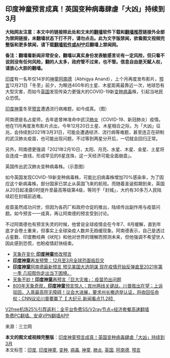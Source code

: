  <h2>印度神童预言成真！英国变种病毒肆虐「大凶」持续到3月</h2> <p class="notice"><b>大陆网友注意：本文中的链接除此处和文末的<a href="https://github.com/bannedbook/fanqiang" >翻墙</a>软件下载和<a href="https://github.com/killgcd/justmysocks/blob/master/README.md">翻墙推荐</a>链接外全部为禁网链接，未翻墙状态下打不开，请勿点击。此为文字版禁闻，欲看图文视频完整版和更多禁闻，请下载<a href="https://github.com/bannedbook/fanqiang">翻墙软件或APP</a>后翻墙上禁闻网。</p><p>备注：翻墙看新闻非常安全，翻墙以真实身份发表敏感言论有一定风险，但只看不说则没有任何风险，翻的人太多，政府管不过来，也不管。信息自由是天赋人权，请放心大胆的翻墙。</b></p>  <div class="entry"> <p><a href="https://www.bannedbook.org/bnews/tag/%e5%8d%b0%e5%ba%a6/" class="st_tag internal_tag" rel="tag" title="标签 印度 下的日志">印度</a>有一名年仅14岁的<a href="https://www.bannedbook.org/bnews/tag/%e7%a5%9e%e7%ab%a5/" class="st_tag internal_tag" rel="tag" title="标签 神童 下的日志">神童</a><a href="https://www.bannedbook.org/bnews/tag/%E9%98%BF%E5%8D%97%E5%BE%B7/" class="st_tag internal_tag" rel="tag" title="标签 阿南德 下的日志">阿南德</a>（Abhigya Anand），上个月再度发布影片，<span class='wp_keywordlink'><a href="https://www.bannedbook.org/forum5/" title="预言玄学禁书下载" rel="nofollow">预言</a></span>12月21日「冬至」前夕，为睽违400年的土星、木星距离最靠近一次，地球恐有大型灾害，而如今<a href="https://www.bannedbook.org/bnews/tag/%e8%8b%b1%e5%9b%bd/" class="st_tag internal_tag" rel="tag" title="标签 英国 下的日志">英国</a>发现传染力更强大的COVID-19新<a href="https://www.bannedbook.org/bnews/tag/%E5%8F%98%E7%A7%8D/" class="st_tag internal_tag" rel="tag" title="标签 变种 下的日志">变种</a><a href="https://www.bannedbook.org/bnews/tag/%e7%97%85%e6%af%92/" class="st_tag internal_tag" rel="tag" title="标签 病毒 下的日志">病毒</a>株，引起当地民众恐慌。</p> <p><a href="https://www.bannedbook.org/bnews/tag/%E5%8D%B0%E5%BA%A6%E7%A5%9E%E7%AB%A5/" class="st_tag internal_tag" rel="tag" title="标签 印度神童 下的日志">印度神童</a>冬至<a href="https://www.bannedbook.org/bnews/tag/%e9%a2%84%e8%a8%80/" class="st_tag internal_tag" rel="tag" title="标签 预言 下的日志">预言</a>遭遇流行病难题，如今成真。（图）</p> <p>阿南德是名占星师，去年底曾神准命中武汉<a href="https://www.bannedbook.org/bnews/tag/%e8%82%ba%e7%82%8e/" class="st_tag internal_tag" rel="tag" title="标签 肺炎 下的日志">肺炎</a>（COVID-19、新冠肺炎）疫情。他在11月再度发布影片点出，今年12月20日土星、木星相合之际，为「大凶」征兆，会持续到2021年3月31日，可能会遭遇经济、流行病等难题，甚至连正在研制的武汉肺炎疫苗，也可能出现问题，不过等到两星分开后，一切就会回归正常。</p>  <p>另外，阿南德更强调「2021年2月10日，太阳、月亮、水星、木星、金星、土星将会连成一直线，形成罕见的6星连珠，这一天经济可能全面崩盘」。</p> <p>英国传出武汉肺炎变种病毒株。（示意图）</p> <p>如今英国发现COVID-19新变种病毒株，可能比旧病毒株增加70%感染率，为了因应这个新病毒株，部分国家已禁止从英国飞来的航班。而随着圣诞假期到来，英国从20日起凌晨0时提升至最高等级第4级，等同于「封城」，大约有30多万人民陆续赶在封城前逃难。</p>  <p>疫苗虽然成功问世，但因为各药厂和政府仓促的推出，陆续传出副作用与疫苗问题。如今预言一一成真，再让阿南德的预言受到讨论。</p> <p>不过阿南德也有预言失灵的时候，他曾说全球疫情会在今年7、8月缓解，直到年底才会卷土重来，但事实上全球染疫人数并无趋缓现象。阿南德表示，自己是透过占星数、印度教经典《吠陀》和他对世界的理解而预测未来，但他强调不希望世人因此感到恐慌，也盼疫情赶快结束。</p> <ul class='op-related-articles' title='相关阅读'> <li><a href='https://www.bannedbook.org/bnews/funmedia/20201218/1450180.html' target='_blank'>天象在变化 <b>印度神童</b>修改预言</a></li> <li><a href='https://www.bannedbook.org/bnews/lifebaike/20201210/1445319.html' target='_blank'><b>印度神童</b>再发预警：12月至3月全球恐面临巨灾</a></li> <li><a href='https://www.bannedbook.org/bnews/bannedvideo/20201203/1441281.html' target='_blank'><b>印度神童</b>阿南德最新预言 预见美国大选阴谋 现在疫情开始反弹直至2021年第一季 几招帮你走出当下困境。</a></li> <li><a href='https://www.bannedbook.org/bnews/funmedia/20201202/1440647.html' target='_blank'>天象不妙！<b>印度神童</b>再预言「巨大灾难」：疫苗恐出问题</a></li> <li><a href='https://www.bannedbook.org/bnews/bannedvideo/20201129/1439008.html' target='_blank'>800年天象奇观，<b>印度神童</b>预言惊人；宾州两线关键战，川普胜出在望；上诉驳回，入禀最高院无障碍！议会大进展，要求州长撤选举认证，将收回任命权；CNN议论川普要赢了【 大纪元 新闻看点11.28】</a></li> </ul> <p class="texttj"> <a href="https://www.bannedbook.org/forum23/topic22702.html" target="_blank">V2free机场25%引荐返利：全平台免费SS/V2ray节点+经济套餐高速翻墙</a><br/> <a href="https://github.com/bannedbook/fanqiang/wiki/%E7%A6%81%E9%97%BB%E7%BD%91%E5%AE%89%E5%8D%93%E7%BF%BB%E5%A2%99%E6%96%B0%E9%97%BBAPP" target="_blank">免费PC翻墙、安卓VPN翻墙APP</a></p><p> 来源：三立网 </p> <a name='sharetosocial'></a>       <div><b>本文的图文或视频完整版</b>：<a href='https://www.bannedbook.org/bnews/worldnews/20201221/1452209.html'>印度神童预言成真！英国变种病毒肆虐「大凶」持续到3月</a></div>  </div><!--END ENTRY--> <div class="postfooter"> <div>本文标签：<a href="https://www.bannedbook.org/bnews/tag/%e5%8d%b0%e5%ba%a6/" rel="tag">印度</a>, <a href="https://www.bannedbook.org/bnews/tag/%E5%8D%B0%E5%BA%A6%E7%A5%9E%E7%AB%A5/" rel="tag">印度神童</a>, <a href="https://www.bannedbook.org/bnews/tag/%E5%8F%98%E7%A7%8D/" rel="tag">变种</a>, <a href="https://www.bannedbook.org/bnews/tag/%e7%97%85%e6%af%92/" rel="tag">病毒</a>, <a href="https://www.bannedbook.org/bnews/tag/%e7%a5%9e%e7%ab%a5/" rel="tag">神童</a>, <a href="https://www.bannedbook.org/bnews/tag/%e8%82%ba%e7%82%8e/" rel="tag">肺炎</a>, <a href="https://www.bannedbook.org/bnews/tag/%e8%8b%b1%e5%9b%bd/" rel="tag">英国</a>, <a href="https://www.bannedbook.org/bnews/tag/%E9%98%BF%E5%8D%97%E5%BE%B7/" rel="tag">阿南德</a>, <a href="https://www.bannedbook.org/bnews/tag/%e9%a2%84%e8%a8%80/" rel="tag">预言</a></div>  </div><!--END POSTFOOTER--> 